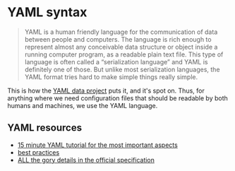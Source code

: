 # YAML syntax

> YAML is a human friendly language for the communication of data between people and computers.
> The language is rich enough to represent almost any conceivable data structure or object inside a running computer program, as a readable plain text file. This type of language is often called a “serialization language” and YAML is definitely one of those.
> But unlike most serialization languages, the YAML format tries hard to make simple things really simple.

This is how the [YAML data project](https://yaml.com/) puts it, and it's spot on.
Thus, for anything where we need configuration files that should be readable by both humans and machines, we use the YAML language.

## YAML resources

* [15 minute YAML tutorial for the most important aspects](https://www.yaml.info/learn/index.html)
* [best practices](https://www.yaml.info/learn/bestpractices.html)
* [ALL the gory details in the official specification](https://yaml.org/spec/1.2/)
